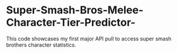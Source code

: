 # Super-Smash-Bros-Melee-Character-Tier-Predictor-

This code showcases my first major API pull to access super smash brothers character statistics. 
